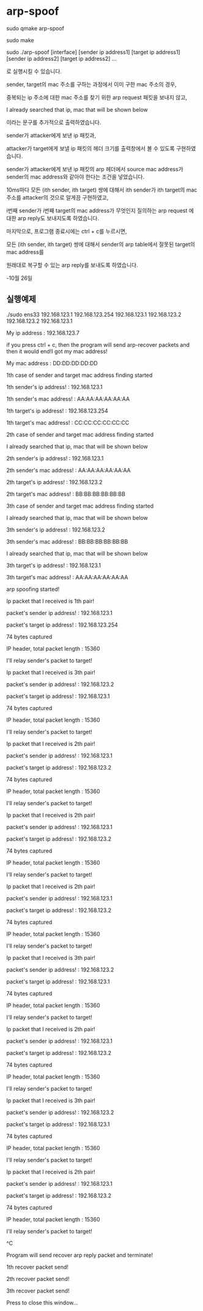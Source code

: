 # arp-spoof

sudo qmake arp-spoof
  
sudo make
  
sudo ./arp-spoof [interface] [sender ip address1] [target ip address1] [sender ip address2] [target ip address2] ...
  
로 실행시킬 수 있습니다.




sender, target의 mac 주소를 구하는 과정에서 이미 구한 mac 주소의 경우, 

중복되는 ip 주소에 대한 mac 주소를 찾기 위한 arp request 패킷을 보내지 않고,

I already searched that ip, mac that will be shown below

이라는 문구를 추가적으로 출력하였습니다.





sender가 attacker에게 보낸 ip 패킷과,

attacker가 target에게 보낼 ip 패킷의 헤더 크기를 출력창에서 볼 수 있도록 구현하였습니다.

sender가 attacker에게 보낸 ip 패킷의 arp 헤더에서 source mac address가 sender의 mac address와 같아야 한다는 조건을 넣었습니다.





10ms마다 모든 (ith sender, ith target) 쌍에 대해서 ith sender가 ith target의 mac 주소를 attacker의 것으로 알게끔 구현하였고,

i번째 sender가 i번째 target의 mac address가 무엇인지 질의하는 arp request 에 대한 arp reply도 보내지도록 하였습니다.




마지막으로, 프로그램 종료시에는 ctrl + c를 누르시면,

모든 (ith sender, ith target) 쌍에 대해서 sender의 arp table에서 잘못된 target의 mac address를 

원래대로 복구할 수 있는 arp reply를 보내도록 하였습니다.

-10월 26일

## 실행예제

./sudo ens33 192.168.123.1 192.168.123.254 192.168.123.1 192.168.123.2 192.168.123.2 192.168.123.1

My ip address : 192.168.123.7

if you press ctrl + c, then the program will send arp-recover packets and then it would end!I got my mac address!

My mac address : DD:DD:DD:DD:DD

1th case of sender and target mac address finding started



1th sender's ip  address!	: 192.168.123.1

1th sender's mac address!	: AA:AA:AA:AA:AA:AA





1th target's ip  address!	: 192.168.123.254

1th target's mac address!	: CC:CC:CC:CC:CC:CC



2th case of sender and target mac address finding started



I already searched that ip, mac that will be shown below



2th sender's ip  address!	: 192.168.123.1

2th sender's mac address!	: AA:AA:AA:AA:AA:AA





2th target's ip  address!	: 192.168.123.2

2th target's mac address!	: BB:BB:BB:BB:BB:BB



3th case of sender and target mac address finding started



I already searched that ip, mac that will be shown below



3th sender's ip  address!	: 192.168.123.2

3th sender's mac address!	: BB:BB:BB:BB:BB:BB





I already searched that ip, mac that will be shown below



3th target's ip  address!	: 192.168.123.1

3th target's mac address!	: AA:AA:AA:AA:AA:AA





arp spoofing started!



Ip packet that I received is 1th pair!

packet's sender ip  address!	: 192.168.123.1

packet's target ip  address!	: 192.168.123.254

74 bytes captured

IP header, total packet length : 15360



I'll relay sender's packet to target!



Ip packet that I received is 3th pair!

packet's sender ip  address!	: 192.168.123.2

packet's target ip  address!	: 192.168.123.1

74 bytes captured

IP header, total packet length : 15360



I'll relay sender's packet to target!



Ip packet that I received is 2th pair!

packet's sender ip  address!	: 192.168.123.1

packet's target ip  address!	: 192.168.123.2

74 bytes captured

IP header, total packet length : 15360



I'll relay sender's packet to target!



Ip packet that I received is 2th pair!

packet's sender ip  address!	: 192.168.123.1

packet's target ip  address!	: 192.168.123.2

74 bytes captured

IP header, total packet length : 15360



I'll relay sender's packet to target!



Ip packet that I received is 2th pair!

packet's sender ip  address!	: 192.168.123.1

packet's target ip  address!	: 192.168.123.2

74 bytes captured

IP header, total packet length : 15360



I'll relay sender's packet to target!



Ip packet that I received is 3th pair!

packet's sender ip  address!	: 192.168.123.2

packet's target ip  address!	: 192.168.123.1

74 bytes captured

IP header, total packet length : 15360



I'll relay sender's packet to target!



Ip packet that I received is 2th pair!

packet's sender ip  address!	: 192.168.123.1

packet's target ip  address!	: 192.168.123.2

74 bytes captured

IP header, total packet length : 15360



I'll relay sender's packet to target!



Ip packet that I received is 3th pair!

packet's sender ip  address!	: 192.168.123.2

packet's target ip  address!	: 192.168.123.1

74 bytes captured

IP header, total packet length : 15360



I'll relay sender's packet to target!



Ip packet that I received is 2th pair!

packet's sender ip  address!	: 192.168.123.1

packet's target ip  address!	: 192.168.123.2

74 bytes captured

IP header, total packet length : 15360



I'll relay sender's packet to target!

^C



Program will send recover arp reply packet and terminate!

1th recover packet send!

2th recover packet send!

3th recover packet send!

Press <RETURN> to close this window...


